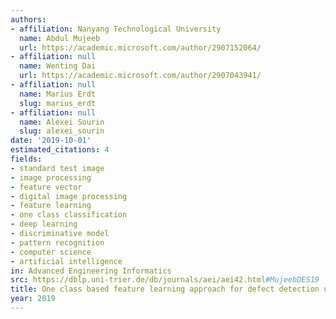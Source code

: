 ```yaml
---
authors:
- affiliation: Nanyang Technological University
  name: Abdul Mujeeb
  url: https://academic.microsoft.com/author/2907152064/
- affiliation: null
  name: Wenting Dai
  url: https://academic.microsoft.com/author/2907043941/
- affiliation: null
  name: Marius Erdt
  slug: marius_erdt
- affiliation: null
  name: Alexei Sourin
  slug: alexei_sourin
date: '2019-10-01'
estimated_citations: 4
fields:
- standard test image
- image processing
- feature vector
- digital image processing
- feature learning
- one class classification
- deep learning
- discriminative model
- pattern recognition
- computer science
- artificial intelligence
in: Advanced Engineering Informatics
src: https://dblp.uni-trier.de/db/journals/aei/aei42.html#MujeebDES19
title: One class based feature learning approach for defect detection using deep autoencoders
year: 2019
---
```

